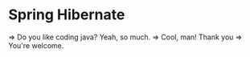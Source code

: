 # Spring Hibernate

=> Do you like coding java?
Yeah, so much.
=> Cool, man!
Thank you
=> You're welcome.
